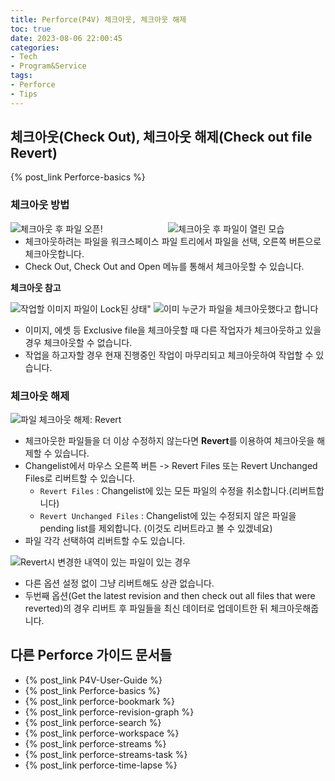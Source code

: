 ```yaml
---
title: Perforce(P4V) 체크아웃, 체크아웃 해제
toc: true
date: 2023-08-06 22:00:45
categories:
- Tech
- Program&Service
tags:
- Perforce
- Tips
---
```


## 체크아웃(Check Out), 체크아웃 해제(Check out file Revert)

{% post_link Perforce-basics %}

### 체크아웃 방법

<div>
  <div style="width: 50%; float: left;">
    <img src="https://user-images.githubusercontent.com/5077086/146666159-55aeb2cd-ee7e-492e-a0c7-c76e7012064c.png" alt="체크아웃 후 파일 오픈!"/>
  </div>
  <div style="width: 50%; float: left;">
    <img src="https://user-images.githubusercontent.com/5077086/146666162-0ea18653-ecc6-4849-8e7c-da9b03f0f644.png" alt="체크아웃 후 파일이 열린 모습">
  </div>
</div>

- 체크아웃하려는 파일을 워크스페이스 파일 트리에서 파일을 선택, 오른쪽 버튼으로 체크아웃합니다.
- Check Out, Check Out and Open 메뉴를 통해서 체크아웃할 수 있습니다.

**체크아웃 참고**

![작업할 이미지 파일이 Lock된 상태"](https://user-images.githubusercontent.com/5077086/146666192-f895452b-7bcb-40a3-a2ec-8f4fff278024.png)
![이미 누군가 파일을 체크아웃했다고 합니다](https://user-images.githubusercontent.com/5077086/146666195-61885ec1-2baf-4038-8f17-7ea0d28cb937.png)

- 이미지, 에셋 등 Exclusive file을 체크아웃할 때 다른 작업자가 체크아웃하고 있을 경우 체크아웃할 수 없습니다.
- 작업을 하고자할 경우 현재 진행중인 작업이 마무리되고 체크아웃하여 작업할 수 있습니다.

### 체크아웃 해제

![파일 체크아웃 해제: Revert](https://user-images.githubusercontent.com/5077086/258645362-1454f547-3b34-4d64-88af-58dc54392242.png)

- 체크아웃한 파일들을 더 이상 수정하지 않는다면 **Revert**를 이용하여 체크아웃을 해제할 수 있습니다.
- Changelist에서 마우스 오른쪽 버튼 -> Revert Files 또는 Revert Unchanged Files로 리버트할 수 있습니다.
  - `Revert Files` : Changelist에 있는 모든 파일의 수정을 취소합니다.(리버트합니다)
  - `Revert Unchanged Files` : Changelist에 있는 수정되지 않은 파일을 pending list를 제외합니다. (이것도 리버트라고 볼 수 있겠네요)
- 파일 각각 선택하여 리버트할 수도 있습니다.

![Revert시 변경한 내역이 있는 파일이 있는 경우](https://user-images.githubusercontent.com/5077086/258648658-444d6bc5-6333-4f89-8c3c-d9cbf3e788cf.png)

- 다른 옵션 설정 없이 그냥 리버트해도 상관 없습니다.
- 두번째 옵션(Get the latest revision and then check out all files that were reverted)의 경우 리버트 후 파일들을 최신 데이터로 업데이트한 뒤 체크아웃해줍니다.

## 다른 Perforce 가이드 문서들

- {% post_link P4V-User-Guide %}
- {% post_link Perforce-basics %}
- {% post_link perforce-bookmark %}
- {% post_link perforce-revision-graph %}
- {% post_link perforce-search %}
- {% post_link perforce-workspace %}
- {% post_link perforce-streams %}
- {% post_link perforce-streams-task %}
- {% post_link perforce-time-lapse %}
